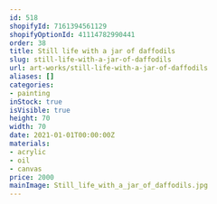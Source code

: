 ```yaml
---
id: 518
shopifyId: 7161394561129
shopifyOptionId: 41114782990441
order: 38
title: Still life with a jar of daffodils
slug: still-life-with-a-jar-of-daffodils
url: art-works/still-life-with-a-jar-of-daffodils
aliases: []
categories:
- painting
inStock: true
isVisible: true
height: 70
width: 70
date: 2021-01-01T00:00:00Z
materials:
- acrylic
- oil
- canvas
price: 2000
mainImage: Still_life_with_a_jar_of_daffodils.jpg
---
```

